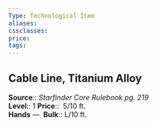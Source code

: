 ```yaml
---
Type: Technological Item
aliases:
cssclasses:
price: 
tags:
---
```

## Cable Line, Titanium Alloy

**Source**:: _Starfinder Core Rulebook pg. 219_  
**Level**:: 1
**Price**::  5/10 ft.  
**Hands** — 
**Bulk**:: L/10 ft.